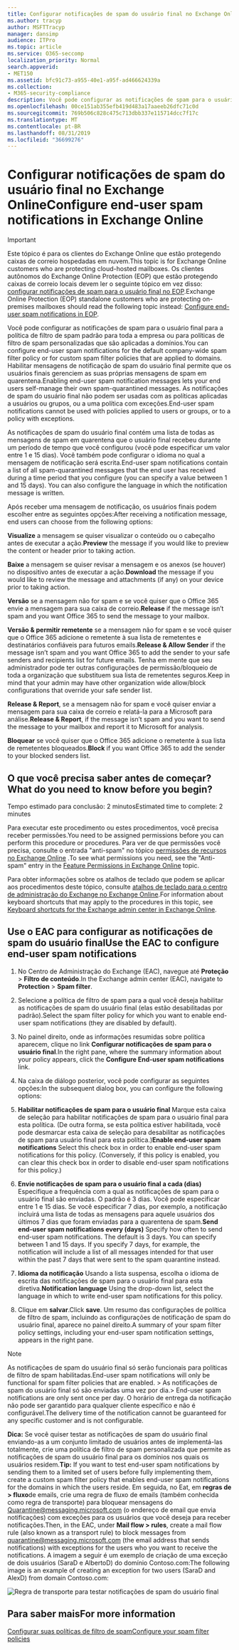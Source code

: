 ```yaml
---
title: Configurar notificações de spam do usuário final no Exchange Online
ms.author: tracyp
author: MSFTTracyp
manager: dansimp
audience: ITPro
ms.topic: article
ms.service: O365-seccomp
localization_priority: Normal
search.appverid:
- MET150
ms.assetid: bfc91c73-a955-40e1-a95f-ad466624339a
ms.collection:
- M365-security-compliance
description: Você pode configurar as notificações de spam para o usuário final para a política de filtro de spam padrão para toda a empresa ou para políticas de filtro de spam personalizadas que são aplicadas a domínios.
ms.openlocfilehash: 00ce151ab355efb419d483a17aaeeb26dfc71c0d
ms.sourcegitcommit: 769b506c828c475c713dbb337e115714dcc7f17c
ms.translationtype: MT
ms.contentlocale: pt-BR
ms.lasthandoff: 08/31/2019
ms.locfileid: "36699276"
---
```

# <a name="configure-end-user-spam-notifications-in-exchange-online"></a><span data-ttu-id="61626-103">Configurar notificações de spam do usuário final no Exchange Online</span><span class="sxs-lookup"><span data-stu-id="61626-103">Configure end-user spam notifications in Exchange Online</span></span>

> [!IMPORTANT]
> <span data-ttu-id="61626-104">Este tópico é para os clientes do Exchange Online que estão protegendo caixas de correio hospedadas em nuvem.</span><span class="sxs-lookup"><span data-stu-id="61626-104">This topic is for Exchange Online customers who are protecting cloud-hosted mailboxes.</span></span> <span data-ttu-id="61626-105">Os clientes autônomos do Exchange Online Protection (EOP) que estão protegendo caixas de correio locais devem ler o seguinte tópico em vez disso: [configurar notificações de spam para o usuário final no EOP](configure-end-user-spam-notifications-in-eop.md).</span><span class="sxs-lookup"><span data-stu-id="61626-105">Exchange Online Protection (EOP) standalone customers who are protecting on-premises mailboxes should read the following topic instead: [Configure end-user spam notifications in EOP](configure-end-user-spam-notifications-in-eop.md).</span></span> 
  
<span data-ttu-id="61626-106">Você pode configurar as notificações de spam para o usuário final para a política de filtro de spam padrão para toda a empresa ou para políticas de filtro de spam personalizadas que são aplicadas a domínios.</span><span class="sxs-lookup"><span data-stu-id="61626-106">You can configure end-user spam notifications for the default company-wide spam filter policy or for custom spam filter policies that are applied to domains.</span></span> <span data-ttu-id="61626-107">Habilitar mensagens de notificação de spam do usuário final permite que os usuários finais gerenciem as suas próprias mensagens de spam em quarentena.</span><span class="sxs-lookup"><span data-stu-id="61626-107">Enabling end-user spam notification messages lets your end users self-manage their own spam-quarantined messages.</span></span> <span data-ttu-id="61626-108">As notificações de spam do usuário final não podem ser usadas com as políticas aplicadas a usuários ou grupos, ou a uma política com exceções.</span><span class="sxs-lookup"><span data-stu-id="61626-108">End-user spam notifications cannot be used with policies applied to users or groups, or to a policy with exceptions.</span></span>
  
<span data-ttu-id="61626-p103">As notificações de spam do usuário final contém uma lista de todas as mensagens de spam em quarentena que o usuário final recebeu durante um período de tempo que você configurou (você pode especificar um valor entre 1 e 15 dias). Você também pode configurar o idioma no qual a mensagem de notificação será escrita.</span><span class="sxs-lookup"><span data-stu-id="61626-p103">End-user spam notifications contain a list of all spam-quarantined messages that the end user has received during a time period that you configure (you can specify a value between 1 and 15 days). You can also configure the language in which the notification message is written.</span></span>
  
<span data-ttu-id="61626-111">Após receber uma mensagem de notificação, os usuários finais podem escolher entre as seguintes opções:</span><span class="sxs-lookup"><span data-stu-id="61626-111">After receiving a notification message, end users can choose from the following options:</span></span>

<span data-ttu-id="61626-112">**Visualize** a mensagem se quiser visualizar o conteúdo ou o cabeçalho antes de executar a ação.</span><span class="sxs-lookup"><span data-stu-id="61626-112">**Preview** the message if you would like to preview the content or header prior to taking action.</span></span>

<span data-ttu-id="61626-113">**Baixe** a mensagem se quiser revisar a mensagem e os anexos (se houver) no dispositivo antes de executar a ação.</span><span class="sxs-lookup"><span data-stu-id="61626-113">**Download** the message if you would like to review the message and attachments (if any) on your device prior to taking action.</span></span>

<span data-ttu-id="61626-114">**Versão** se a mensagem não for spam e se você quiser que o Office 365 envie a mensagem para sua caixa de correio.</span><span class="sxs-lookup"><span data-stu-id="61626-114">**Release** if the message isn’t spam and you want Office 365 to send the message to your mailbox.</span></span>

<span data-ttu-id="61626-115">**Versão & permitir remetente** se a mensagem não for spam e se você quiser que o Office 365 adicione o remetente à sua lista de remetentes e destinatários confiáveis para futuros emails.</span><span class="sxs-lookup"><span data-stu-id="61626-115">**Release & Allow Sender** if the message isn’t spam and you want Office 365 to add the sender to your safe senders and recipients list for future emails.</span></span> <span data-ttu-id="61626-116">Tenha em mente que seu administrador pode ter outras configurações de permissão/bloqueio de toda a organização que substituem sua lista de remetentes seguros.</span><span class="sxs-lookup"><span data-stu-id="61626-116">Keep in mind that your admin may have other organization wide allow/block configurations that override your safe sender list.</span></span>

<span data-ttu-id="61626-117">**Release & Report**, se a mensagem não for spam e você quiser enviar a mensagem para sua caixa de correio e relatá-la para a Microsoft para análise.</span><span class="sxs-lookup"><span data-stu-id="61626-117">**Release & Report**, if the message isn’t spam and you want to send the message to your mailbox and report it to Microsoft for analysis.</span></span>

<span data-ttu-id="61626-118">**Bloquear** se você quiser que o Office 365 adicione o remetente à sua lista de remetentes bloqueados.</span><span class="sxs-lookup"><span data-stu-id="61626-118">**Block** if you want Office 365 to add the sender to your blocked senders list.</span></span>
  
## <a name="what-do-you-need-to-know-before-you-begin"></a><span data-ttu-id="61626-119">O que você precisa saber antes de começar?</span><span class="sxs-lookup"><span data-stu-id="61626-119">What do you need to know before you begin?</span></span>

<span data-ttu-id="61626-120">Tempo estimado para conclusão: 2 minutos</span><span class="sxs-lookup"><span data-stu-id="61626-120">Estimated time to complete: 2 minutes</span></span>
  
<span data-ttu-id="61626-121">Para executar este procedimento ou estes procedimentos, você precisa receber permissões.</span><span class="sxs-lookup"><span data-stu-id="61626-121">You need to be assigned permissions before you can perform this procedure or procedures.</span></span> <span data-ttu-id="61626-122">Para ver de que permissões você precisa, consulte o entrada "anti-spam" no tópico [permissões de recursos no Exchange Online](http://technet.microsoft.com/library/15073ce1-0917-403b-8839-02a2ebc96e16.aspx) .</span><span class="sxs-lookup"><span data-stu-id="61626-122">To see what permissions you need, see the "Anti-spam" entry in the [Feature Permissions in Exchange Online](http://technet.microsoft.com/library/15073ce1-0917-403b-8839-02a2ebc96e16.aspx) topic.</span></span> 
  
<span data-ttu-id="61626-123">Para obter informações sobre os atalhos de teclado que podem se aplicar aos procedimentos deste tópico, consulte [atalhos de teclado para o centro de administração do Exchange no Exchange Online](https://docs.microsoft.com/Exchange/accessibility/keyboard-shortcuts-in-admin-center).</span><span class="sxs-lookup"><span data-stu-id="61626-123">For information about keyboard shortcuts that may apply to the procedures in this topic, see [Keyboard shortcuts for the Exchange admin center in Exchange Online](https://docs.microsoft.com/Exchange/accessibility/keyboard-shortcuts-in-admin-center).</span></span>
  
## <a name="use-the-eac-to-configure-end-user-spam-notifications"></a><span data-ttu-id="61626-124">Use o EAC para configurar as notificações de spam do usuário final</span><span class="sxs-lookup"><span data-stu-id="61626-124">Use the EAC to configure end-user spam notifications</span></span>

1. <span data-ttu-id="61626-125">No Centro de Administração do Exchange (EAC), navegue até **Proteção** \> **Filtro de conteúdo**.</span><span class="sxs-lookup"><span data-stu-id="61626-125">In the Exchange admin center (EAC), navigate to **Protection** \> **Spam filter**.</span></span>
    
2. <span data-ttu-id="61626-126">Selecione a política de filtro de spam para a qual você deseja habilitar as notificações de spam do usuário final (elas estão desabilitadas por padrão).</span><span class="sxs-lookup"><span data-stu-id="61626-126">Select the spam filter policy for which you want to enable end-user spam notifications (they are disabled by default).</span></span>
    
3. <span data-ttu-id="61626-127">No painel direito, onde as informações resumidas sobre política aparecem, clique no link **Configurar notificações de spam para o usuário final**.</span><span class="sxs-lookup"><span data-stu-id="61626-127">In the right pane, where the summary information about your policy appears, click the **Configure End-user spam notifications** link.</span></span> 
    
4. <span data-ttu-id="61626-128">Na caixa de diálogo posterior, você pode configurar as seguintes opções:</span><span class="sxs-lookup"><span data-stu-id="61626-128">In the subsequent dialog box, you can configure the following options:</span></span>
    
1. <span data-ttu-id="61626-p106">**Habilitar notificações de spam para o usuário final** Marque esta caixa de seleção para habilitar notificações de spam para o usuário final para esta política. (De outra forma, se esta política estiver habilitada, você pode desmarcar esta caixa de seleção para desabilitar as notificações de spam para usuário final para esta política.)</span><span class="sxs-lookup"><span data-stu-id="61626-p106">**Enable end-user spam notifications** Select this check box in order to enable end-user spam notifications for this policy. (Conversely, if this policy is enabled, you can clear this check box in order to disable end-user spam notifications for this policy.)</span></span> 
    
2. <span data-ttu-id="61626-p107">**Envie notificações de spam para o usuário final a cada (dias)** Especifique a frequência com a qual as notificações de spam para o usuário final são enviadas. O padrão é 3 dias. Você pode especificar entre 1 e 15 dias. Se você especificar 7 dias, por exemplo, a notificação incluirá uma lista de todas as mensagens para aquele usuários dos últimos 7 dias que foram enviadas para a quarentena de spam.</span><span class="sxs-lookup"><span data-stu-id="61626-p107">**Send end-user spam notifications every (days)** Specify how often to send end-user spam notifications. The default is 3 days. You can specify between 1 and 15 days. If you specify 7 days, for example, the notification will include a list of all messages intended for that user within the past 7 days that were sent to the spam quarantine instead.</span></span> 
    
3. <span data-ttu-id="61626-135">**Idioma da notificação** Usando a lista suspensa, escolha o idioma de escrita das notificações de spam para o usuário final para esta diretiva.</span><span class="sxs-lookup"><span data-stu-id="61626-135">**Notification language** Using the drop-down list, select the language in which to write end-user spam notifications for this policy.</span></span> 
    
5. <span data-ttu-id="61626-136">Clique em **salvar**.</span><span class="sxs-lookup"><span data-stu-id="61626-136">Click **save**.</span></span> <span data-ttu-id="61626-137">Um resumo das configurações de política de filtro de spam, incluindo as configurações de notificação de spam do usuário final, aparece no painel direito.</span><span class="sxs-lookup"><span data-stu-id="61626-137">A summary of your spam filter policy settings, including your end-user spam notification settings, appears in the right pane.</span></span>
    
> [!NOTE]
>  <span data-ttu-id="61626-138">As notificações de spam do usuário final só serão funcionais para políticas de filtro de spam habilitadas.</span><span class="sxs-lookup"><span data-stu-id="61626-138">End-user spam notifications will only be functional for spam filter policies that are enabled.</span></span> <span data-ttu-id="61626-139">>  As notificações de spam do usuário final só são enviadas uma vez por dia.</span><span class="sxs-lookup"><span data-stu-id="61626-139">>  End-user spam notifications are only sent once per day.</span></span> <span data-ttu-id="61626-140">O horário de entrega da notificação não pode ser garantido para qualquer cliente específico e não é configurável.</span><span class="sxs-lookup"><span data-stu-id="61626-140">The delivery time of the notification cannot be guaranteed for any specific customer and is not configurable.</span></span> 
  
 <span data-ttu-id="61626-141">**Dica:** Se você quiser testar as notificações de spam do usuário final enviando-as a um conjunto limitado de usuários antes de implementá-las totalmente, crie uma política de filtro de spam personalizada que permite as notificações de spam do usuário final para os domínios nos quais os usuários residem.</span><span class="sxs-lookup"><span data-stu-id="61626-141">**Tip:** If you want to test end-user spam notifications by sending them to a limited set of users before fully implementing them, create a custom spam filter policy that enables end-user spam notifications for the domains in which the users reside.</span></span> <span data-ttu-id="61626-142">Em seguida, no Eat, em **regras de \> fluxo**de emails, crie uma regra de fluxo de emails (também conhecida como regra de transporte) para bloquear mensagens do Quarantine@messaging.microsoft.com (o endereço de email que envia notificações) com exceções para os usuários que você deseja para receber notificações.</span><span class="sxs-lookup"><span data-stu-id="61626-142">Then, in the EAC, under **Mail flow \> rules**, create a mail flow rule (also known as a transport rule) to block messages from quarantine@messaging.microsoft.com (the email address that sends notifications) with exceptions for the users who you want to receive the notifications.</span></span> <span data-ttu-id="61626-143">A imagem a seguir é um exemplo de criação de uma exceção de dois usuários (SaraD e AlbertoD) do domínio Contoso.com:</span><span class="sxs-lookup"><span data-stu-id="61626-143">The following image is an example of creating an exception for two users (SaraD and AlexD) from domain Contoso.com:</span></span> 
  
![Regra de transporte para testar notificações de spam do usuário final](media/EOP-ESN-testspecificusers.jpg)
  
## <a name="for-more-information"></a><span data-ttu-id="61626-145">Para saber mais</span><span class="sxs-lookup"><span data-stu-id="61626-145">For more information</span></span>

[<span data-ttu-id="61626-146">Configurar suas políticas de filtro de spam</span><span class="sxs-lookup"><span data-stu-id="61626-146">Configure your spam filter policies</span></span>](configure-your-spam-filter-policies.md)
  
